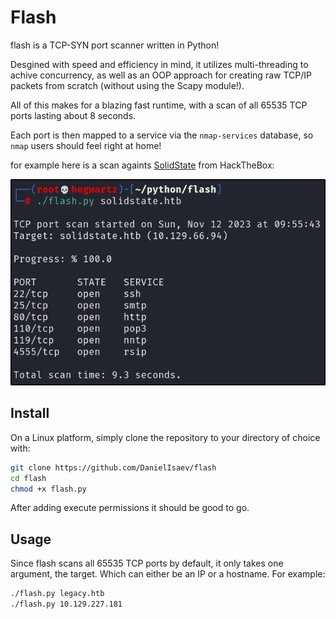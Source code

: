 # Flash

flash is a TCP-SYN port scanner written in Python! 

Desgined with speed and efficiency in mind, it utilizes multi-threading to achive concurrency, as well as an OOP approach for creating raw TCP/IP packets from scratch (without using the Scapy module!). 

All of this makes for a blazing fast runtime, with a scan of all 65535 TCP ports lasting about 8 seconds. 

Each port is then mapped to a service via the `nmap-services` database, so `nmap` users should feel right at home! 

for example here is a scan againts [SolidState](https://app.hackthebox.com/machines/85) from HackTheBox:

![exmple](https://github.com/DanielIsaev/flash/blob/main/img/example.png)


## Install

On a Linux platform, simply clone the repository to your directory of choice with:

```bash
git clone https://github.com/DanielIsaev/flash
cd flash
chmod +x flash.py
```

After adding execute permissions it should be good to go. 


## Usage

Since flash scans all 65535 TCP ports by default, it only takes one argument, the target. Which can either be an IP or a hostname. For example:

```bash
./flash.py legacy.htb 
./flash.py 10.129.227.181
```

